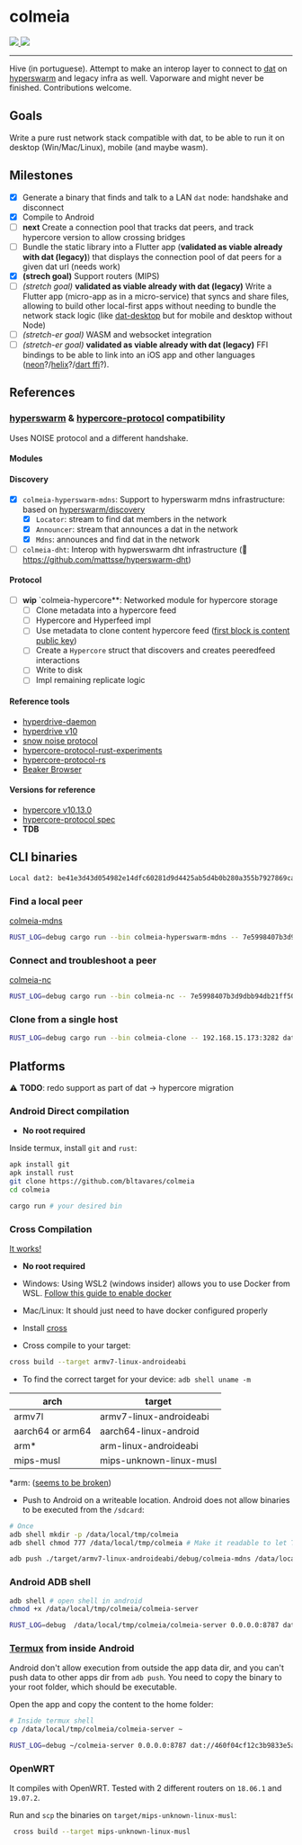 # colmeia

<a href="https://github.com/bltavares/colmeia/actions?query=workflow%3AQuickstart+branch%3Amaster">
    <img src="https://img.shields.io/github/workflow/status/bltavares/colmeia/Quickstart/master?label=main%20ci" />
</a>
<a href="https://github.com/bltavares/colmeia/actions?query=workflow%3ACross-compile+branch%3Amaster">
    <img src="https://img.shields.io/github/workflow/status/bltavares/colmeia/Cross-compile/master?label=cross%20ci" />
</a>


----
Hive (in portuguese). Attempt to make an interop layer to connect to [dat](https://github.com/datrs/) on [hyperswarm](https://github.com/hyperswarm) and legacy infra as well. Vaporware and might never be finished. Contributions welcome.

## Goals

Write a pure rust network stack compatible with dat, to be able to run it on desktop (Win/Mac/Linux), mobile (and maybe wasm).

## Milestones

- [x] Generate a binary that finds and talk to a LAN `dat` node: handshake and disconnect
- [x] Compile to Android
- [ ] **next** Create a connection pool that tracks dat peers, and track hypercore version to allow crossing bridges
- [ ] Bundle the static library into a Flutter app (**validated as viable already with dat (legacy)**) that displays the connection pool of dat peers for a given dat url (needs work)
- [x] **(strech goal)** Support routers (MIPS)
- [ ] *(stretch goal)* **validated as viable already with dat (legacy)**  Write a Flutter app (micro-app as in a  micro-service) that syncs and share files, allowing to build other local-first apps without needing to bundle the network stack logic (like [dat-desktop](https://github.com/dat-land/dat-desktop) but for mobile and desktop without Node)
- [ ] *(stretch-er goal)* WASM and websocket integration
- [ ] *(stretch-er goal)* **validated as viable already with dat (legacy)** FFI bindings to be able to link into an iOS app and other languages ([neon](https://neon-bindings.com/)?/[helix](https://usehelix.com/)?/[dart ffi](https://users.rust-lang.org/t/ffi-support-in-dart/32375)?).

## References

### [hyperswarm](https://github.com/hyperswarm) & [hypercore-protocol](https://hypercore-protocol.org/) compatibility

Uses NOISE protocol and a different handshake.

#### Modules

#### Discovery

- [x] `colmeia-hyperswarm-mdns`: Support to hyperswarm mdns infrastructure: based on [hyperswarm/discovery](https://github.com/hyperswarm/discovery/)
  - [x] `Locator`: stream to find dat members in the network
  - [x] `Announcer`: stream that announces a dat in the network
  - [x] `Mdns`: announces and find dat in the network
- [ ] `colmeia-dht`: Interop with hypwerswarm dht infrastructure (:eyes: <https://github.com/mattsse/hyperswarm-dht>)

#### Protocol

- [ ] **wip** `colmeia-hypercore**: Networked module for hypercore storage
  - [ ] Clone metadata into a hypercore feed
  - [ ] Hypercore and Hyperfeed impl
  - [ ] Use metadata to clone content hypercore feed ([first block is content public key](https://github.com/hypercore-protocol/hyperdrive/blob/v10.13.0/index.js#L186))
  - [ ] Create a `Hypercore` struct that discovers and creates peeredfeed interactions
  - [ ] Write to disk
  - [ ] Impl remaining replicate logic

#### Reference tools

- [hyperdrive-daemon](https://github.com/andrewosh/hyperdrive-daemon)
- [hyperdrive v10](https://github.com/mafintosh/hyperdrive)
- [snow noise protocol](https://snow.rs/)
- [hypercore-protocol-rust-experiments](https://github.com/Frando/hypercore-protocol-rust-experiments)
- [hypercore-protocol-rs](https://github.com/Frando/hypercore-protocol-rs)
- [Beaker Browser](https://beakerbrowser.com/)

#### Versions for reference

- [hypercore v10.13.0](https://github.com/hypercore-protocol/hyperdrive/blob/v10.13.0/index.js)
- [hypercore-protocol spec](https://hypercore-protocol.org/)
- **TDB**

## CLI binaries

```txt
Local dat2: be41e3d43d054982e14dfc60281d9d4425ab5d4b0b280a355b7927869ca08fc5
```

### Find a local peer

[colmeia-mdns](./src/bin/colmeia-hyperswarm-mdns.rs)

```sh
RUST_LOG=debug cargo run --bin colmeia-hyperswarm-mdns -- 7e5998407b3d9dbb94db21ff50ad6f1b1d2c79e476fbaf9856c342eb4382e7f5 8000
```

### Connect and troubleshoot a peer

[colmeia-nc](./src/bin/colmeia-nc.rs)

```sh
RUST_LOG=debug cargo run --bin colmeia-nc -- 7e5998407b3d9dbb94db21ff50ad6f1b1d2c79e476fbaf9856c342eb4382e7f5 127.0.0.1:3282
```

### Clone from a single host

```sh
RUST_LOG=debug cargo run --bin colmeia-clone -- 192.168.15.173:3282 dat://6268b99fbacacea49c6bc3d4776b606db2aeadb3fa831342ba9f70d55c98929f
```

## Platforms

:warning: **TODO**: redo support as part of dat -> hypercore migration

### Android Direct compilation

- **No root required**

Inside termux, install `git` and `rust`:

```sh
apk install git
apk install rust
git clone https://github.com/bltavares/colmeia
cd colmeia

cargo run # your desired bin
```

### Cross Compilation

[It works!](https://twitter.com/bltavares/status/1221587189668163584)

- **No root required**
- Windows: Using WSL2 (windows insider) allows you to use Docker from WSL. [Follow this guide to enable docker](https://docs.docker.com/docker-for-windows/wsl-tech-preview/)
- Mac/Linux: It should just need to have docker configured properly

- Install [cross](https://github.com/rust-embedded/cross#installation)

- Cross compile to your target:

```sh
cross build --target armv7-linux-androideabi
```

- To find the correct target for your device: `adb shell uname -m`

| arch             | target                  |
|------------------|-------------------------|
| armv7l           | armv7-linux-androideabi |
| aarch64 or arm64 | aarch64-linux-android   |
| arm*             | arm-linux-androideabi   |
| mips-musl        | mips-unknown-linux-musl |

*arm: ([seems to be broken](https://internals.rust-lang.org/t/what-is-the-current-status-of-arm-linux-androideabi/4507/7))

- Push to Android on a writeable location. Android does not allow binaries to be executed from the `/sdcard`:

```sh
# Once
adb shell mkdir -p /data/local/tmp/colmeia
adb shell chmod 777 /data/local/tmp/colmeia # Make it readable to let Termux read it as well

adb push ./target/armv7-linux-androideabi/debug/colmeia-mdns /data/local/tmp/colmeia
```

### Android ADB shell

```sh
adb shell # open shell in android
chmod +x /data/local/tmp/colmeia/colmeia-server

RUST_LOG=debug  /data/local/tmp/colmeia/colmeia-server 0.0.0.0:8787 dat://460f04cf12c3b9833e5a0d3dd8eea05eab59dd8c1438a7454afe9630b9b4f8bd
```

### [Termux](https://termux.com/) from inside Android

Android don't allow execution from outside the app data dir, and you can't push data to other apps dir from `adb push`. You need to copy the binary to your root folder, which should be executable.

Open the app and copy the content to the home folder:

```sh
# Inside termux shell
cp /data/local/tmp/colmeia/colmeia-server ~

RUST_LOG=debug ~/colmeia-server 0.0.0.0:8787 dat://460f04cf12c3b9833e5a0d3dd8eea05eab59dd8c1438a7454afe9630b9b4f8bd
```

### OpenWRT

It compiles with OpenWRT. Tested with 2 different routers on `18.06.1` and `19.07.2`.

Run and `scp` the binaries on `target/mips-unknown-linux-musl`:

```sh
 cross build --target mips-unknown-linux-musl
 ```
